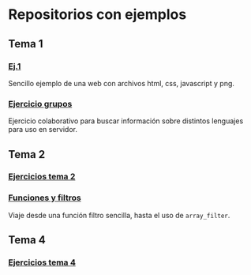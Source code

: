 # Repositorios con ejemplos
## Tema 1
### [Ej.1 ](https://github.com/guillermoroman/dwes_t1_simple_example)
Sencillo ejemplo de una web con archivos html, css, javascript y png.

### [Ejercicio grupos](https://github.com/guillermoroman/dwes-t1-lenguajes-servidor)
Ejercicio colaborativo para buscar información sobre distintos lenguajes para uso en servidor.

## Tema 2
### [Ejercicios tema 2](https://github.com/guillermoroman/dwes/blob/main/t2/ejercicios.md)

### [Funciones y filtros](https://github.com/guillermoroman/dwes-t2-functions-and-filters-demo)
Viaje desde una función filtro sencilla, hasta el uso de `array_filter`.

## Tema 4
### [Ejercicios tema 4](https://github.com/guillermoroman/dwes-t4-enunciados)
